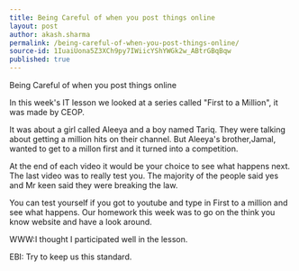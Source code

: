 ```yaml
---
title: Being Careful of when you post things online
layout: post
author: akash.sharma
permalink: /being-careful-of-when-you-post-things-online/
source-id: 1IuaiUona5Z3XCh9py7IWiicYShYWGk2w_ABtrGBqBqw
published: true
---
```

Being Careful of when you post things online

In this week's IT lesson we looked at a series called "First to a Million", it was made by CEOP.

It was about a girl called Aleeya and a boy named Tariq. They were talking about getting a million hits on their channel. But Aleeya's brother,Jamal, wanted to get to a millon first and it turned into a competition.

At the end of each video it would be your choice to see what happens next. The last video was to really test you. The majority of the people said yes and Mr keen said they were breaking the law.

You can test yourself if you got to youtube and type in First to a million and see what happens. Our homework this week was to go on the think you know website and have a look around.

WWW:I thought I participated well in the lesson.

EBI: Try to keep us this standard.

